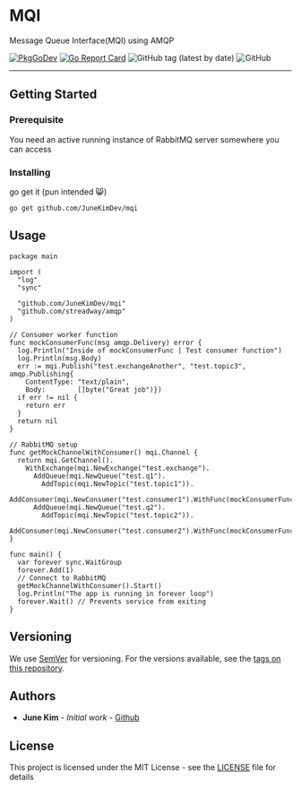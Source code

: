 # MQI

Message Queue Interface(MQI) using AMQP

[![PkgGoDev](https://pkg.go.dev/badge/github.com/JuneKimDev/mqi)](https://pkg.go.dev/github.com/JuneKimDev/mqi)
[![Go Report Card](https://goreportcard.com/badge/github.com/JuneKimDev/mqi)](https://goreportcard.com/report/github.com/JuneKimDev/mqi)
![GitHub tag (latest by date)](https://img.shields.io/github/v/tag/JuneKimDev/mqi)
![GitHub](https://img.shields.io/github/license/JuneKimDev/mqi)

---

## Getting Started

### Prerequisite

You need an active running instance of RabbitMQ server somewhere you can access

### Installing

go get it (pun intended :smile_cat:)

```shell
go get github.com/JuneKimDev/mqi
```

## Usage

```golang
package main

import (
  "log"
  "sync"

  "github.com/JuneKimDev/mqi"
  "github.com/streadway/amqp"
)

// Consumer worker function
func mockConsumerFunc(msg amqp.Delivery) error {
  log.Println("Inside of mockConsumerFunc | Test consumer function")
  log.Println(msg.Body)
  err := mqi.Publish("test.exchangeAnother", "test.topic3", amqp.Publishing{
    ContentType: "text/plain",
    Body:        []byte("Great job")})
  if err != nil {
    return err
  }
  return nil
}

// RabbitMQ setup
func getMockChannelWithConsumer() mqi.Channel {
  return mqi.GetChannel().
    WithExchange(mqi.NewExchange("test.exchange").
      AddQueue(mqi.NewQueue("test.q1").
        AddTopic(mqi.NewTopic("test.topic1")).
        AddConsumer(mqi.NewConsumer("test.consumer1").WithFunc(mockConsumerFunc))).
      AddQueue(mqi.NewQueue("test.q2").
        AddTopic(mqi.NewTopic("test.topic2")).
        AddConsumer(mqi.NewConsumer("test.consumer2").WithFunc(mockConsumerFunc))))
}

func main() {
  var forever sync.WaitGroup
  forever.Add(1)
  // Connect to RabbitMQ
  getMockChannelWithConsumer().Start()
  log.Println("The app is running in forever loop")
  forever.Wait() // Prevents service from exiting
}
```

## Versioning

We use [SemVer](http://semver.org/) for versioning. For the versions available, see the [tags on this repository](https://github.com/JuneKimDev/landing/tags).

## Authors

- **June Kim** - _Initial work_ - [Github](https://github.com/JuneKimDev)

## License

This project is licensed under the MIT License - see the [LICENSE](LICENSE) file for details
